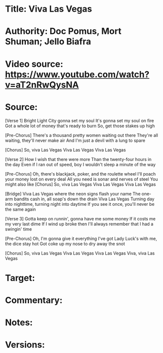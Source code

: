 # Title: Viva Las Vegas

# Authority: Doc Pomus, Mort Shuman; Jello Biafra

# Video source: https://www.youtube.com/watch?v=aT2nRwQysNA

# Source:

[Verse 1]
Bright Light City gonna set my soul
It's gonna set my soul on fire
Got a whole lot of money that's ready to burn
So, get those stakes up high

[Pre-Chorus]
There's a thousand pretty women waiting out there
They're all waiting, they'll never make air
And I'm just a devil with a lung to spare

[Chorus]
So, viva Las Vegas
Viva Las Vegas
Viva Las Vegas

[Verse 2]
How I wish that there were more
Than the twenty-four hours in the day
Even if I ran out of speed, boy
I wouldn't sleep a minute of the way

[Pre-Chorus]
Oh, there's blackjack, poker, and the roulette wheel
I'll poach your money lost on every deal
All you need is sonar and nerves of steel
You might also like
[Chorus]
So, viva Las Vegas
Viva Las Vegas
Viva Las Vegas

[Bridge]
Viva Las Vegas where the neon signs flash your name
The one-arm bandits cash in, all soap's down the drain
Viva Las Vegas
Turning day into nighttime, turning night into daytime
If you see it once, you'll never be the same again

[Verse 3]
Gotta keep on runnin', gonna have me some money
If it costs me my very last dime
If I wind up broke then I'll always remember that
I had a swingin' time

[Pre-Chorus]
Oh, I'm gonna give it everything I've got
Lady Luck's with me, the dice stay hot
Got coke up my nose to dry away the snot

[Chorus]
So, viva Las Vegas
Viva Las Vegas
Viva Las Vegas
Viva, viva Las Vegas

# Target:  

# Commentary:  

# Notes:  

# Versions:  